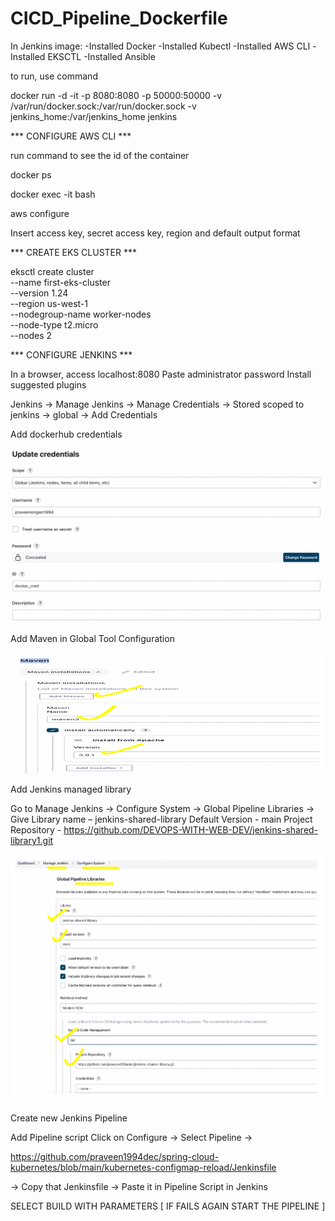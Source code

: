 # CICD_Pipeline_Dockerfile

In Jenkins image:
-Installed Docker
-Installed Kubectl
-Installed AWS CLI
-Installed EKSCTL
-Installed Ansible

to run, use command

docker run -d -it -p 8080:8080 -p 50000:50000 -v /var/run/docker.sock:/var/run/docker.sock -v jenkins_home:/var/jenkins_home jenkins

*** CONFIGURE AWS CLI ***

run command to see the id of the container

docker ps

docker exec -it <id> bash

aws configure

Insert access key, secret access key, region and default output format

*** CREATE EKS CLUSTER ***

eksctl create cluster \
	--name first-eks-cluster \
	--version 1.24 \
	--region us-west-1 \
	--nodegroup-name worker-nodes \
	--node-type t2.micro \
	--nodes 2

*** CONFIGURE JENKINS ***

In a browser, access localhost:8080
Paste administrator password
Install suggested plugins

Jenkins -> Manage Jenkins -> Manage Credentials -> Stored scoped to jenkins -> global -> Add Credentials

Add dockerhub credentials

![My Image](dockerhub_credentials.jpg)

Add Maven in Global Tool Configuration

![My Image](maven_installation.jpg)

Add Jenkins managed library

Go to Manage Jenkins -> Configure System -> Global Pipeline Libraries ->
Give Library name – jenkins-shared-library 
Default Version - main
Project Repository - https://github.com/DEVOPS-WITH-WEB-DEV/jenkins-shared-library1.git

![My Image](global_pipeline_libraries.jpg)

Create new Jenkins Pipeline

Add Pipeline script
Click on Configure -> Select Pipeline ->

https://github.com/praveen1994dec/spring-cloud-kubernetes/blob/main/kubernetes-configmap-reload/Jenkinsfile 

-> Copy that Jenkinsfile -> Paste it in Pipeline Script in Jenkins

SELECT BUILD WITH PARAMETERS [ IF FAILS AGAIN START THE PIPELINE ]
